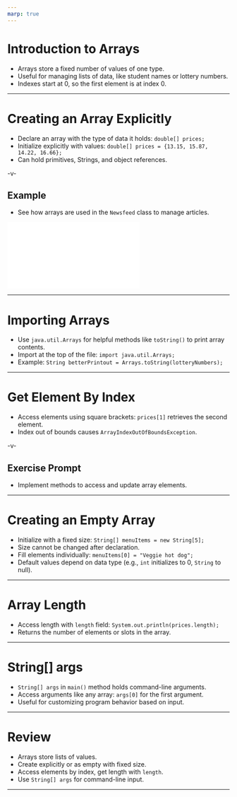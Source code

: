 ```yaml
---
marp: true
---
```


# Introduction to Arrays

-   Arrays store a fixed number of values of one type.
-   Useful for managing lists of data, like student names or lottery numbers.
-   Indexes start at 0, so the first element is at index 0.

---

# Creating an Array Explicitly

-   Declare an array with the type of data it holds: `double[] prices;`
-   Initialize explicitly with values: `double[] prices = {13.15, 15.87, 14.22, 16.66};`
-   Can hold primitives, Strings, and object references.

-v-

## Example

-   See how arrays are used in the `Newsfeed` class to manage articles.

![](../src/examples/Newsfeed.java)

---

# Importing Arrays

-   Use `java.util.Arrays` for helpful methods like `toString()` to print array contents.
-   Import at the top of the file: `import java.util.Arrays;`
-   Example: `String betterPrintout = Arrays.toString(lotteryNumbers);`

---

# Get Element By Index

-   Access elements using square brackets: `prices[1]` retrieves the second element.
-   Index out of bounds causes `ArrayIndexOutOfBoundsException`.

-v-

## Exercise Prompt

-   Implement methods to access and update array elements.

---

# Creating an Empty Array

-   Initialize with a fixed size: `String[] menuItems = new String[5];`
-   Size cannot be changed after declaration.
-   Fill elements individually: `menuItems[0] = "Veggie hot dog";`
-   Default values depend on data type (e.g., `int` initializes to 0, `String` to null).

---

# Array Length

-   Access length with `length` field: `System.out.println(prices.length);`
-   Returns the number of elements or slots in the array.

---

# String[] args

-   `String[] args` in `main()` method holds command-line arguments.
-   Access arguments like any array: `args[0]` for the first argument.
-   Useful for customizing program behavior based on input.

---

# Review

-   Arrays store lists of values.
-   Create explicitly or as empty with fixed size.
-   Access elements by index, get length with `length`.
-   Use `String[] args` for command-line input.

---
